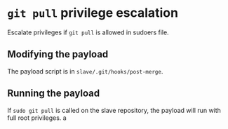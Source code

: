 # `git pull` privilege escalation
Escalate privileges if `git pull` is allowed in sudoers file.  
## Modifying the payload
The payload script is in `slave/.git/hooks/post-merge`. 
## Running the payload
If `sudo git pull` is called on the slave repository, the payload will run with full root privileges.
a
